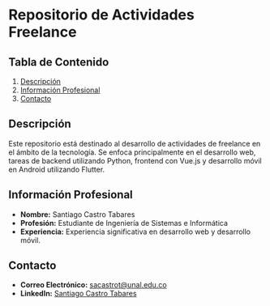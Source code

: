 # Repositorio de Actividades Freelance

## Tabla de Contenido
1. [Descripción](#descripción)
2. [Información Profesional](#información-profesional)
3. [Contacto](#contacto)

## Descripción
Este repositorio está destinado al desarrollo de actividades de freelance en el ámbito de la tecnología. Se enfoca principalmente en el desarrollo web, tareas de backend utilizando Python, frontend con Vue.js y desarrollo móvil en Android utilizando Flutter. 

## Información Profesional
- **Nombre:** Santiago Castro Tabares
- **Profesión:** Estudiante de Ingeniería de Sistemas e Informática
- **Experiencia:** Experiencia significativa en desarrollo web y desarrollo móvil.
  
## Contacto
- **Correo Electrónico:** sacastrot@unal.edu.co
- **LinkedIn:** [Santiago Castro Tabares](https://www.linkedin.com/in/santiago-castro-tabares)
